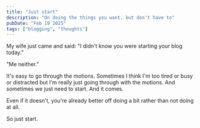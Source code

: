 ```yaml
---
title: "Just start"
description: "On doing the things you want, but don't have to"
pubDate: "Feb 19 2025"
tags: ["blogging", "thoughts"]
---
```


My wife just came and said: "I didn't know you were starting your blog today."

"Me neither."

It's easy to go through the motions. Sometimes I think I'm too tired or busy or distracted but I'm really just going through with the motions. And sometimes we just need to start. And it comes.

Even if it doesn't, you're already better off doing a bit rather than not doing at all.

So just start.
